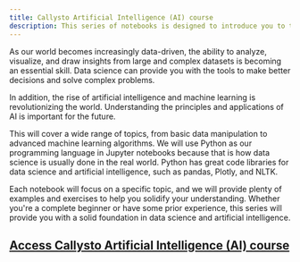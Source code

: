 ```yaml
---
title: Callysto Artificial Intelligence (AI) course
description: This series of notebooks is designed to introduce you to the foundational concepts and techniques used in data science and artificial intelligence.
---
```

As our world becomes increasingly data-driven, the ability to analyze, visualize, and draw insights from large and complex datasets is becoming an essential skill. Data science can provide you with the tools to make better decisions and solve complex problems.

In addition, the rise of artificial intelligence and machine learning is revolutionizing the world. Understanding the principles and applications of AI is important for the future.

This will cover a wide range of topics, from basic data manipulation to advanced machine learning algorithms. We will use Python as our programming language in Jupyter notebooks because that is how data science is usually done in the real world. Python has great code libraries for data science and artificial intelligence, such as pandas, Plotly, and NLTK.

Each notebook will focus on a specific topic, and we will provide plenty of examples and exercises to help you solidify your understanding. Whether you're a complete beginner or have some prior experience, this series will provide you with a solid foundation in data science and artificial intelligence.

<h2><a href="https://hub-02.callysto.ca/jupyter/user/b3fb3faee5822d4087f09ba31eeaa2795f8d7850/notebooks/data-science-and-artificial-intelligence/01-introduction.ipynb"> Access Callysto Artificial Intelligence (AI) course</a></h2>